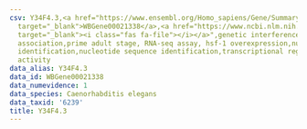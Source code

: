 ```yaml
---
csv: Y34F4.3,<a href="https://www.ensembl.org/Homo_sapiens/Gene/Summary?db=core;g=WBGene00021338"
  target="_blank">WBGene00021338</a>,<a href="https://www.ncbi.nlm.nih.gov/pubmed/30894454"
  target="_blank"><i class="fas fa-file"></i></a>",genetic interference,functional
  association,prime adult stage, RNA-seq assay, hsf-1 overexpression,nucleotide sequence
  identification,nucleotide sequence identification,transcriptional regulation,up-regulates
  activity
data_alias: Y34F4.3
data_id: WBGene00021338
data_numevidence: 1
data_species: Caenorhabditis elegans
data_taxid: '6239'
title: Y34F4.3
---
```

